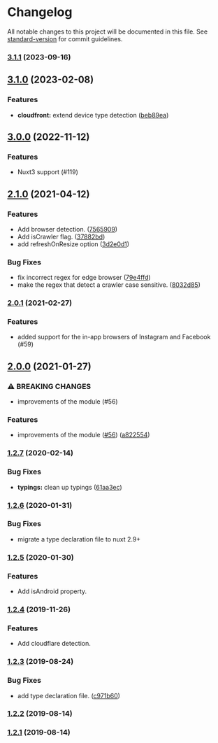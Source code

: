 # Changelog

All notable changes to this project will be documented in this file. See [standard-version](https://github.com/conventional-changelog/standard-version) for commit guidelines.

### [3.1.1](https://github.com/nuxt-modules/device/compare/v3.1.0...v3.1.1) (2023-09-16)

## [3.1.0](https://github.com/nuxt-community/device-module/compare/v3.0.0...v3.1.0) (2023-02-08)


### Features

* **cloudfront:** extend device type detection ([beb89ea](https://github.com/nuxt-community/device-module/commit/beb89eae5bb05d8e5a5417e1307b0c07f93a0a00))

## [3.0.0](https://github.com/nuxt-community/device-module/compare/v2.1.0...v3.0.0) (2022-11-12)

### Features

 * Nuxt3 support (#119)

## [2.1.0](https://github.com/nuxt-community/device-module/compare/v2.0.1...v2.1.0) (2021-04-12)


### Features

* Add browser detection. ([7565909](https://github.com/nuxt-community/device-module/commit/75659099455084c63fb5e4320b3bf699613129ae))
* Add isCrawler flag. ([37882bd](https://github.com/nuxt-community/device-module/commit/37882bdb6fe023aae839b06e7500066186f5b143))
* add refreshOnResize option ([3d2e0d1](https://github.com/nuxt-community/device-module/commit/3d2e0d10acdb3c307b43be770765ca9e07d43ca6))


### Bug Fixes

* fix incorrect regex for edge browser ([79e4ffd](https://github.com/nuxt-community/device-module/commit/79e4ffd85c079102ae1085fbe16267c0797d4169))
* make the regex that detect a crawler case sensitive. ([8032d85](https://github.com/nuxt-community/device-module/commit/8032d85209796c7f7c34eceef8d236ed7327eed0))

### [2.0.1](https://github.com/nuxt-community/device-module/compare/v2.0.0...v2.0.1) (2021-02-27)

### Features

* added support for the in-app browsers of Instagram and Facebook (#59)

## [2.0.0](https://github.com/nuxt-community/device-module/compare/v1.2.7...v2.0.0) (2021-01-27)


### ⚠ BREAKING CHANGES

* improvements of the module (#56)

### Features

* improvements of the module ([#56](https://github.com/nuxt-community/device-module/issues/56)) ([a822554](https://github.com/nuxt-community/device-module/commit/a82255457b4aa292c80e1a1751151a5b8eea4fc9))

### [1.2.7](https://github.com/nuxt-community/device-module/compare/v1.2.6...v1.2.7) (2020-02-14)


### Bug Fixes

* **typings:** clean up typings ([61aa3ec](https://github.com/nuxt-community/device-module/commit/61aa3ec030a3bfcc061b81dbd393d2c59a5a7558))

### [1.2.6](https://github.com/nuxt-community/device-module/compare/v1.2.5...v1.2.6) (2020-01-31)

### Bug Fixes

 * migrate a type declaration file to nuxt 2.9+

### [1.2.5](https://github.com/nuxt-community/device-module/compare/v1.2.4...v1.2.5) (2020-01-30)

### Features

 * Add isAndroid property.

### [1.2.4](https://github.com/nuxt-community/device-module/compare/v1.2.3...v1.2.4) (2019-11-26)

### Features

 * Add cloudflare detection.


### [1.2.3](https://github.com/nuxt-community/device-module/compare/v1.2.2...v1.2.3) (2019-08-24)

### Bug Fixes

* add type declaration file. ([c971b60](https://github.com/nuxt-community/device-module/commit/c971b60))

### [1.2.2](https://github.com/nuxt-community/device-module/compare/v1.2.1...v1.2.2) (2019-08-14)

### [1.2.1](https://github.com/nuxt-community/device-module/compare/v1.1.5...v1.2.1) (2019-08-14)

